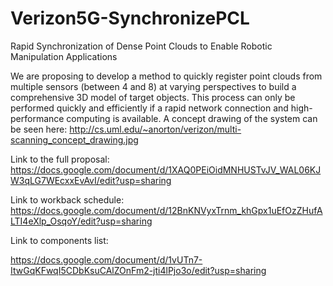 # Verizon5G-SynchronizePCL

Rapid Synchronization of Dense Point Clouds to Enable Robotic Manipulation Applications

We are proposing to develop a method to quickly register point clouds from multiple sensors (between 4 and 8) at varying perspectives to build a comprehensive 3D model of target objects. This process can only be performed quickly and efficiently if a rapid network connection and high-performance computing is available. A concept drawing of the system can be seen here: http://cs.uml.edu/~anorton/verizon/multi-scanning_concept_drawing.jpg 


Link to the full proposal: 
https://docs.google.com/document/d/1XAQ0PEiOidMNHUSTvJV_WAL06KJW3qLG7WEcxxEvAvI/edit?usp=sharing 


Link to workback schedule: 
https://docs.google.com/document/d/12BnKNVyxTrnm_khGpx1uEfOzZHufALTI4eXlp_OsqoY/edit?usp=sharing


Link to components list: 

https://docs.google.com/document/d/1vUTn7-ItwGqKFwqI5CDbKsuCAlZOnFm2-jti4lPjo3o/edit?usp=sharing
